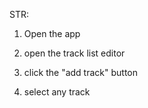 STR:

1. Open the app

2. open the track list editor

3. click the "add track" button

4. select any track
